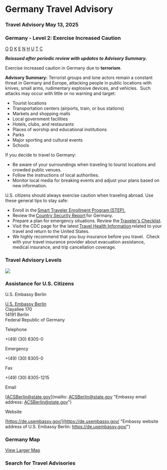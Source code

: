# Germany Travel Advisory

### Travel Advisory May 13, 2025

### Germany - Level 2: Exercise Increased Caution

[O](javascript:void(0); "Tool Tip: Other")
[D](javascript:void(0); "Tool Tip: Wrongful Detention")
[K](javascript:void(0); "Tool Tip: Kidnap and Hostage")
[E](javascript:void(0); "Tool Tip: Event")
[N](javascript:void(0); "Tool Tip: Disaster")
[H](javascript:void(0); "Tool Tip: Health")
[U](javascript:void(0); "Tool Tip: Civil Unrest")
[T](javascript:void(0); "Tool Tip: Terrorism")
[C](javascript:void(0); "Tool Tip: Crimes")

***Reissued after periodic review with updates to Advisory Summary.***

Exercise increased caution in Germany due to **terrorism**.

**Advisory Summary:** Terrorist groups and lone actors remain a constant threat in Germany and Europe, attacking people in public locations with knives, small arms, rudimentary explosive devices, and vehicles.  Such attacks may occur with little or no warning and target:

* Tourist locations
* Transportation centers (airports, train, or bus stations)
* Markets and shopping malls
* Local government facilities
* Hotels, clubs, and restaurants
* Places of worship and educational institutions
* Parks
* Major sporting and cultural events
* Schools

If you decide to travel to Germany:

* Be aware of your surroundings when traveling to tourist locations and crowded public venues.
* Follow the instructions of local authorities.
* Monitor local media for breaking events and adjust your plans based on new information.

U.S. citizens should always exercise caution when traveling abroad. Use these general tips to stay safe:

* Enroll in the [Smart Traveler Enrollment Program (STEP).](https://mytravel.state.gov/s/step)
* Review the [Country Security Report](https://www.osac.gov/Content/Report/4a32163b-977b-483c-9885-227652b31e8c) for Germany.
* Prepare a plan for emergency situations. Review the [Traveler’s Checklist](https://travel.state.gov/content/travel/en/international-travel/before-you-go/travelers-checklist.html).
* Visit the CDC page for the latest [Travel Health Information](https://wwwnc.cdc.gov/travel/destinations/traveler/none/costa-rica) related to your travel and return to the United States.
* We highly recommend that you buy insurance before you travel.  Check with your travel insurance provider about evacuation assistance, medical insurance, and trip cancellation coverage.

### Travel Advisory Levels

[![](/content/dam/NEWTravelAssets/images/travel-levelv2.svg)](/content/travel/en/international-travel/before-you-go/about-our-new-products.html "Travel Advisory Levels")

### Assistance for U.S. Citizens

U.S. Embassy Berlin

[U.S. Embassy Berlin](https://de.usembassy.gov/)  
Clayallee 170  
14191 Berlin  
Federal Republic of Germany

Telephone

+(49) (30) 8305-0

Emergency

+(49) (30) 8305-0

Fax

+(49) (30) 8305-1215

Email

[ACSBerlin@state.gov](mailto: ACSBerlin@state.gov "Embassy email address: ACSBerlin@state.gov")

Website

[https://de.usembassy.gov/](https://de.usembassy.gov/ "Embassy website address of U.S. Embassy Berlin: https://de.usembassy.gov/")

### Germany Map

[View Larger Map](https://travelmaps.state.gov/TSGMap/?extent=-0.879381859,47.401628436,20.397707357,54.42135931 "Map of Germany")



### Search for Travel Advisories